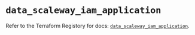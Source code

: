 # `data_scaleway_iam_application`

Refer to the Terraform Registory for docs: [`data_scaleway_iam_application`](https://registry.terraform.io/providers/scaleway/scaleway/2.31.0/docs/data-sources/iam_application).
